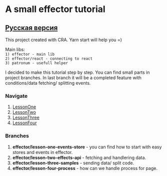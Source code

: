 # A small effector tutorial

## [Русская версия](./README_ru.md)

This project created with CRA. Yarn start will help you =)

Main libs:  
``1) effector - main lib``  
``2) effector/react - connecting to react``  
``3) patronum - usefull helper``

I decided to make this tutorial step by step. You can find small parts in project branches.
In last branch it will be a completed feature with conditions/data fetching/ splitting events.

### Navigate

1) [LessonOne](src/LessonOne/README.md)
2) [LessonTwo](src/LessonTwo/README.md)
3) [LessonThree](src/LessonThree/README.md)
3) [LessonFour](src/LessonFour/README.md)

### Branches

1) **effector/lesson-one-events-store** - you can find how to start with easy stores and events in effector.
2) **effector/lesson-two-effects-api** - fetching and handlering data.
3) **effector/lesson-three-samples** - sending data/ split code.
4) **effector/lesson-four-process** - how can we handle process for page.


